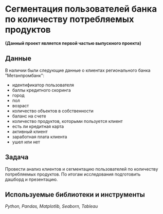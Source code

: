 # Сегментация пользователей банка по количеству потребляемых продуктов 
**(Данный проект является первой частью выпускного проекта)**

## Данные
В наличии были следующие данные о клиентах регионального банка "Метанпромбанк":

* идентификатор пользователя
* баллы кредитного скоринга
* город
* пол
* возраст
* количество объектов в собственности
* баланс на счете
* количество продуктов, которыми пользуется клиент
* есть ли кредитная карта
* активный клиент
* заработная плата клиента
* ушел или нет

## Задача

Провести анализ клиентов и сегментацию пользователей по количеству потребляемых продуктов. По итогам исследования подготовить дашборд и презентацию.

## Используемые библиотеки и инструменты
*Python, Pandas, Matplotlib, Seaborn, Tableau*
